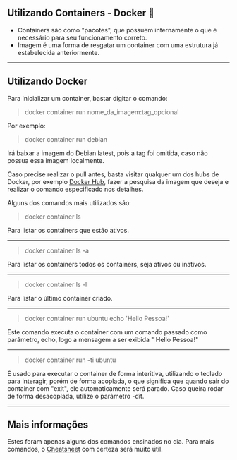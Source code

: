 ## Utilizando Containers - Docker 🐳

- Containers são como "pacotes", que possuem internamente o que é necessário para seu funcionamento correto.
- Imagem é uma forma de resgatar um container com uma estrutura já estabelecida anteriormente.

---

## Utilizando Docker

Para inicializar um container, bastar digitar o comando:
                    
> docker container run nome_da_imagem:tag_opcional

Por exemplo:
> docker container run debian

Irá baixar a imagem do Debian latest, pois a tag foi omitida, caso não possua essa imagem localmente.

Caso precise realizar o pull antes, basta visitar qualquer um dos hubs de Docker, por exemplo [Docker Hub](https://hub.docker.com/), fazer a pesquisa da imagem que deseja e realizar o comando especificado nos detalhes.

Alguns dos comandos mais utilizados são:
> docker container ls

Para listar os containers que estão ativos.

---
> docker container ls -a

Para listar os containers todos os containers, seja ativos ou inativos.

---

> docker container ls -l

Para listar o último container criado.

---

> docker container run ubuntu echo 'Hello Pessoa!'

Este comando executa o container com um comando passado como parâmetro, echo, logo a mensagem a ser exibida " Hello Pessoa!"

---

> docker container run -ti ubuntu

É usado para executar o container de forma interitiva, utilizando o teclado para interagir, porém de forma acoplada, o que significa que quando sair do container com "exit", ele automaticamente será parado. Caso queira rodar de forma desacoplada, utilize o parâmetro -dit.

---

## Mais informações
Estes foram apenas alguns dos comandos ensinados no dia. Para mais comandos, o [Cheatsheet](https://raw.githubusercontent.com/sangam14/dockercheatsheets/master/dockercheatsheet8.png) com certeza será muito útil.
